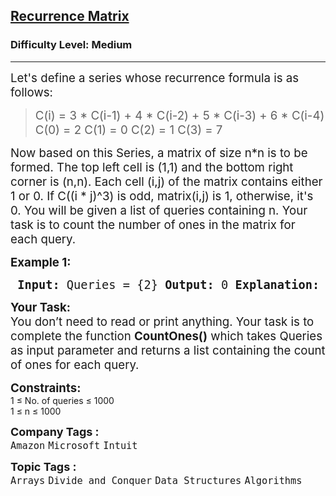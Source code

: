 <h2><a href="https://www.geeksforgeeks.org/problems/recurrence-matrix2315/1?page=26&difficulty=Medium&status=unsolved&sortBy=accuracy">Recurrence Matrix</a></h2> <h3>Difficulty Level: Medium</h3> <hr> <div class="problems_problem_content__Xm_eO"> <p><span style="font-size: 14pt;">Let's define a series whose recurrence formula is as follows:</span></p> <blockquote> <p><span style="font-size: 14pt;">C(i) = 3 * C(i-1) + 4 * C(i-2) + 5 * C(i-3) + 6 * C(i-4) C(0) = 2 C(1) = 0 C(2) = 1 C(3) = 7</span></p> </blockquote> <p><span style="font-size: 14pt;">Now based on this Series, a matrix of size n*n is to be formed. The top left cell is (1,1) and the bottom right corner is (n,n). Each cell (i,j) of the matrix contains either 1 or 0. If C((i * j)^3) is odd, matrix(i,j) is 1, otherwise, it's 0. You will be given a list of queries containing n. Your task is to count the number of ones in the matrix for each query.</span></p> <p><span style="font-size: 14pt;"><strong>Example 1:</strong></span></p> <pre><span style="font-size: 14pt;"> <strong>Input:</strong> Queries = {2} <strong>Output:</strong> 0 <strong>Explanation:</strong> C(1,1) = C(1^3) = C(1) = 0 C(1,2) = C(1^3 * 2^3) = 11424 C(2,1) = C(2^3 * 1^3) = 11424 C(2,2) = C(2^3 * 2^3) = 17408414112797894176 So the matrix formed will be 0 0 0 0 i.e., total number of ones = 0. </span></pre> <p><span style="font-size: 14pt;"><strong>Your Task:</strong><br>You don’t need to read or print anything. Your task is to complete the function <strong>CountOnes()</strong> which takes Queries as input parameter and returns a list containing the count of ones for each query.</span></p> <p><span style="font-size: 14pt;"><strong>Constraints:</strong></span><br>1 ≤ No. of queries ≤ 1000<br>1 ≤ n ≤ 1000</p> <p><span style="font-size:18px"><strong>Company Tags :</strong><br><code>Amazon</code>&nbsp;<code>Microsoft</code>&nbsp;<code>Intuit</code></p> <p><span style="font-size:18px"><strong>Topic Tags :</strong><br><code>Arrays</code>&nbsp;<code>Divide and Conquer</code>&nbsp;<code>Data Structures</code>&nbsp;<code>Algorithms</code></p> </div>
